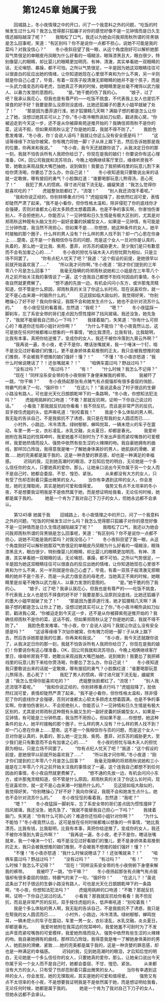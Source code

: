 # 　　第1245章 她属于我
　　回城路上，冬小夜情理之中的开口，问了一个我意料之外的问题，“吃饭的时候发生过什么吗？我怎么觉得那只狐媚子对你的感觉好像不是一见钟情而是日久生情还越陷越深了呢？”
　　我暗松了口气，我还以为她会问我郑雨秋所谓的背黑锅是怎么回事呢，笑道：“有区别吗？你不是说你一点都不担心，说她不可能是我的菜吗？对我没信心？”
　　冬小夜斜目望了我一眼，从这个角度刚好可以解析她那双气势很足的单眼皮丹凤眼为什么好看的一塌糊涂，眼珠漆黑且大，眼白很少，特别像婴儿的眼睛，却比婴儿的眼睛更加明亮、有神、清澈，其实单看她一双眼睛的话，无论嗔怒、暴躁，都不可怕，之所以气势很足，一半是因为她这双眼睛往往可以很直白的反应出她的情绪，让你知道她现在心里很不爽和为什么不爽，另一半则就是你自己心虚了，毕竟，有着一双孩子般清澈无邪眼睛的她并不是个孩子，而是一头武力值变态的母老虎，当她真正不爽的时候，她眼睛里是丝毫不掩饰以武力服人、以暴力发泄的意图的。
　　“是。”她干脆的伤了我的心。
　　“娘子，过了吧？我承认我花心，但我也是有尊严的——吃饭不挑食，不代表我上女人也是饥不择食的好不好？我要是那么没原则没底线，比她还狐媚子的墨大小姐早就破了处了！”
　　“那是因为墨菲道行浅，她才狐狸精几天啊？满脑子想的都是怎么让你上了她，没想过她其实可以上了你，”冬小夜冷嘲热讽如刀似箭，戳进我心窝，“你被迫走到今天这一步，还不是从你被薛紫苑逆推开始的？我确信郑雨秋不是你的菜，这话不假，但如果郑雨秋认定了你是她的菜，我就不得不防了。”
　　我脸色愈发难堪，“冬小夜，你丫会说人话吗？我就让你这么没有安全感是吗？”
　　“这话等缘缘下次钻你被窝，你有魄力将她一脚丫子从床上踹下去，然后告诉她那是我的位置，你再来和我说。”
　　“冬小夜，我今天还就跟你说了，从我决定日你的那一刻，我就不怕告诉所有人我把你给日了，你现在是我的娘们！你要说你有这心理准备，OK，回公司我就和流苏坦白，今晚上咱俩继续客厅里日，缘缘听房我不管，她敢出来观战我大嘴巴抽她，说到做到！我要怂了我把裤裆里的玩意儿割下来给你煲汤喝，你要怂了怎么办，你自己说！”
　　冬小夜知道我只要敢说出来的话就一定敢做，哪有接招的勇气？小脸飘红道：“谁要喝那玩意儿熬得汤，恶心死了！”
　　我犯了男人的惯病，得寸进尺就下流无耻，龌龊笑道：“我怎么觉得你挺喜欢吃的？”
　　虎姐整张脸都红了，“流氓！”
　　“别人我还流氓不着呢。”
　　“我和你说正经的，你别转移重点行吗？”虎姐投降了，脸依然红润可爱，表情却陡然严肃了起来，“我不是小看你，但你性格太温和，除非侵犯了你的底线你才会强硬，否则对谁都太心软太多顾虑太想着圆满，也是不争的事实啊，你害怕伤害别人、不会拒绝别人，你能否认？一见钟情和日久生情是有极大区别的，尤其是对郑雨秋这种既有头脑又生的一副好皮囊的妖媚型女人，如果是一见钟情，有可能是三分钟热度，我当然不用担心，但如果不是……你想想，她这种条件的女人，她平时接触的那个圈子，什么样的男人没有？什么样的男人找不到？却一门心思在你身上……楚南，这不是一个我相信你与否的问题，而是这个女人一旦对你是认真的，执着的，那么她一定比我、紫苑、墨菲，对苏苏的威胁更大，至少我们是只有歉意而不会有加害之心的……”
　　冬小夜的担忧与端木夫人的担忧颇为相似，只是立场不同罢了。
　　“你有点杞人忧天了吧？”我道：“这个假设的前提，是她很早以前就开始喜欢我了……”
　　“所以我才问你啊，”冬小夜道：“刚才你们提到的三年零八个月是怎么回事？”
　　我毫无隐瞒的将郑雨秋说她和三小姐是在三年零八个月之前开始关注我的事情说了一遍，这个连我自己都想不到任何因由的事情，冬小夜自然就更费解了。
　　“想不通的先放一边，有机会问问小东方，或许那鬼灵精知道，但不管是什么原因，郑雨秋真的关注了你这么长时间，现在说喜欢你，就一定不是心血来潮一时脑热什么的。”
　　见这妞如临大敌似的，我觉得好笑，“你别瞎操心了好不好？我向你保证，我既不会和她发生点什么，她也不会针对流苏什么的。”
　　冬小夜怔怔的看着我，忽然道：“我呢？”
　　“嗯？”
　　冬小夜猛踩一脚刹车，忘了系安全带的哥们差点因为惯性撞碎了挡风玻璃，我还没急，她先急了，“我就不能替我自己担心一下吗？”
　　我揉着脑门，失笑道：“你有什么可担心的？难道你还怕郑小姐针对你啊？”
　　“为什么不能怕？”冬小夜竟然认怂，这可是放在任何时候都难以想象的一件事情，“她比我漂亮，比我有钱，比我聪明，比我有本事，真把你给逆推了，变成你的女人，我还不被你冷落到九霄云外啊？”
　　“我再说一遍，冬小夜，老子不是你，瞎话张嘴就来，我一个唾沫一个钉，咱不是没见过好看娘们的雏儿，更不是身娇体柔易推倒的正太，我只会被我想推的娘们推倒，不会被我不想推的娘们强奸！懂？！”
　　“不懂！”冬小夜亦怒道：“我什么时候说瞎话了？！还张嘴就来？！”
　　“咱俩车震过吗？野战过吗？”
　　“没有过吗？”
　　“有过吗？”
　　“有！”
　　“什么时候？我怎么不记得？”
　　“现在！”同样没系安全带的冬小夜侧俯下身便来解我的裤带。
　　我被吓了一跳，“你干嘛？”
　　冬小夜扬起那张有点赌气有点倔强却有很多委屈的俏脸，特霸气的来了一句，“强奸你！”
　　“在这儿？！”虽说这条出了村子很远的生僻小路没有路人，可也是光天化日朗朗乾坤下的一条路啊，“冬小夜，你想知法犯法吗？”
　　虎姐用挑衅的口吻道：“不敢？那就反抗啊，证明一下你自己说过的话。”
　　小看我？那我就反抗给你看看！我不但反抗，而且是非常严厉的反抗，双手按住虎姐的头，低声嘶吼道：“别咬着我！”
　　我是个多么体贴的男人啊，我无耻的告诉自己，不是我抵抗不了诱惑，我只是在帮我的女人圆谎而已……
　　小村外，小路边，冷冷清清。绿树郁郁，蝉鸣悦耳，一辆未熄火的车子在震动，车里一男一女，衣衫凌乱，水乳交融，炎炎夏日，却都是春光。
　　我爱听她附在我耳边的悦耳呻吟，我爱她羞不可耐时为了不发出声音而紧咬嘴唇的可爱模样，我爱她热情而投入、强势中依然有些生涩的火辣辣的吻。我自豪她拥有的曲线，那样凹凸玲珑，我得意我是唯一了解她身体美妙的男人，她肌肤的滑嫩、紧致……她的完美都是属于我的，这是一种贪婪的罪恶感，却也是一种满足的幸福感。
　　迟钝的我，见到她高潮时的眼泪，才后知后觉的明白，无论她是一个多么信任你的女人，只要她真的爱你，那么，让她亲口说出今天你属于另一个女人而不是自己时，她都会委屈、不甘、惶恐、紧张。
　　从来都没有大方的女人，只有受了伤却忍耐着只露出微笑的女人。
　　当你有幸遇到这样的女人，你会发现，她的无理取闹，其实是她的可爱和值得爱。
　　强势又有点不太坦率的冬小夜，不是想要我证明我是不是依然属于她，而是想证明给我看，无论任何时候，她都是属于我的。
　　她是一个肯为了我对自己下刀子的女人，但她永远都不会承认。

　　第1245章 她属于我
　　回城路上，冬小夜情理之中的开口，问了一个我意料之外的问题，“吃饭的时候发生过什么吗？我怎么觉得那只狐媚子对你的感觉好像不是一见钟情而是日久生情还越陷越深了呢？”
　　我暗松了口气，我还以为她会问我郑雨秋所谓的背黑锅是怎么回事呢，笑道：“有区别吗？你不是说你一点都不担心，说她不可能是我的菜吗？对我没信心？”
　　冬小夜斜目望了我一眼，从这个角度刚好可以解析她那双气势很足的单眼皮丹凤眼为什么好看的一塌糊涂，眼珠漆黑且大，眼白很少，特别像婴儿的眼睛，却比婴儿的眼睛更加明亮、有神、清澈，其实单看她一双眼睛的话，无论嗔怒、暴躁，都不可怕，之所以气势很足，一半是因为她这双眼睛往往可以很直白的反应出她的情绪，让你知道她现在心里很不爽和为什么不爽，另一半则就是你自己心虚了，毕竟，有着一双孩子般清澈无邪眼睛的她并不是个孩子，而是一头武力值变态的母老虎，当她真正不爽的时候，她眼睛里是丝毫不掩饰以武力服人、以暴力发泄的意图的。
　　“是。”她干脆的伤了我的心。
　　“娘子，过了吧？我承认我花心，但我也是有尊严的——吃饭不挑食，不代表我上女人也是饥不择食的好不好？我要是那么没原则没底线，比她还狐媚子的墨大小姐早就破了处了！”
　　“那是因为墨菲道行浅，她才狐狸精几天啊？满脑子想的都是怎么让你上了她，没想过她其实可以上了你，”冬小夜冷嘲热讽如刀似箭，戳进我心窝，“你被迫走到今天这一步，还不是从你被薛紫苑逆推开始的？我确信郑雨秋不是你的菜，这话不假，但如果郑雨秋认定了你是她的菜，我就不得不防了。”
　　我脸色愈发难堪，“冬小夜，你丫会说人话吗？我就让你这么没有安全感是吗？”
　　“这话等缘缘下次钻你被窝，你有魄力将她一脚丫子从床上踹下去，然后告诉她那是我的位置，你再来和我说。”
　　“冬小夜，我今天还就跟你说了，从我决定日你的那一刻，我就不怕告诉所有人我把你给日了，你现在是我的娘们！你要说你有这心理准备，OK，回公司我就和流苏坦白，今晚上咱俩继续客厅里日，缘缘听房我不管，她敢出来观战我大嘴巴抽她，说到做到！我要怂了我把裤裆里的玩意儿割下来给你煲汤喝，你要怂了怎么办，你自己说！”
　　冬小夜知道我只要敢说出来的话就一定敢做，哪有接招的勇气？小脸飘红道：“谁要喝那玩意儿熬得汤，恶心死了！”
　　我犯了男人的惯病，得寸进尺就下流无耻，龌龊笑道：“我怎么觉得你挺喜欢吃的？”
　　虎姐整张脸都红了，“流氓！”
　　“别人我还流氓不着呢。”
　　“我和你说正经的，你别转移重点行吗？”虎姐投降了，脸依然红润可爱，表情却陡然严肃了起来，“我不是小看你，但你性格太温和，除非侵犯了你的底线你才会强硬，否则对谁都太心软太多顾虑太想着圆满，也是不争的事实啊，你害怕伤害别人、不会拒绝别人，你能否认？一见钟情和日久生情是有极大区别的，尤其是对郑雨秋这种既有头脑又生的一副好皮囊的妖媚型女人，如果是一见钟情，有可能是三分钟热度，我当然不用担心，但如果不是……你想想，她这种条件的女人，她平时接触的那个圈子，什么样的男人没有？什么样的男人找不到？却一门心思在你身上……楚南，这不是一个我相信你与否的问题，而是这个女人一旦对你是认真的，执着的，那么她一定比我、紫苑、墨菲，对苏苏的威胁更大，至少我们是只有歉意而不会有加害之心的……”
　　冬小夜的担忧与端木夫人的担忧颇为相似，只是立场不同罢了。
　　“你有点杞人忧天了吧？”我道：“这个假设的前提，是她很早以前就开始喜欢我了……”
　　“所以我才问你啊，”冬小夜道：“刚才你们提到的三年零八个月是怎么回事？”
　　我毫无隐瞒的将郑雨秋说她和三小姐是在三年零八个月之前开始关注我的事情说了一遍，这个连我自己都想不到任何因由的事情，冬小夜自然就更费解了。
　　“想不通的先放一边，有机会问问小东方，或许那鬼灵精知道，但不管是什么原因，郑雨秋真的关注了你这么长时间，现在说喜欢你，就一定不是心血来潮一时脑热什么的。”
　　见这妞如临大敌似的，我觉得好笑，“你别瞎操心了好不好？我向你保证，我既不会和她发生点什么，她也不会针对流苏什么的。”
　　冬小夜怔怔的看着我，忽然道：“我呢？”
　　“嗯？”
　　冬小夜猛踩一脚刹车，忘了系安全带的哥们差点因为惯性撞碎了挡风玻璃，我还没急，她先急了，“我就不能替我自己担心一下吗？”
　　我揉着脑门，失笑道：“你有什么可担心的？难道你还怕郑小姐针对你啊？”
　　“为什么不能怕？”冬小夜竟然认怂，这可是放在任何时候都难以想象的一件事情，“她比我漂亮，比我有钱，比我聪明，比我有本事，真把你给逆推了，变成你的女人，我还不被你冷落到九霄云外啊？”
　　“我再说一遍，冬小夜，老子不是你，瞎话张嘴就来，我一个唾沫一个钉，咱不是没见过好看娘们的雏儿，更不是身娇体柔易推倒的正太，我只会被我想推的娘们推倒，不会被我不想推的娘们强奸！懂？！”
　　“不懂！”冬小夜亦怒道：“我什么时候说瞎话了？！还张嘴就来？！”
　　“咱俩车震过吗？野战过吗？”
　　“没有过吗？”
　　“有过吗？”
　　“有！”
　　“什么时候？我怎么不记得？”
　　“现在！”同样没系安全带的冬小夜侧俯下身便来解我的裤带。
　　我被吓了一跳，“你干嘛？”
　　冬小夜扬起那张有点赌气有点倔强却有很多委屈的俏脸，特霸气的来了一句，“强奸你！”
　　“在这儿？！”虽说这条出了村子很远的生僻小路没有路人，可也是光天化日朗朗乾坤下的一条路啊，“冬小夜，你想知法犯法吗？”
　　虎姐用挑衅的口吻道：“不敢？那就反抗啊，证明一下你自己说过的话。”
　　小看我？那我就反抗给你看看！我不但反抗，而且是非常严厉的反抗，双手按住虎姐的头，低声嘶吼道：“别咬着我！”
　　我是个多么体贴的男人啊，我无耻的告诉自己，不是我抵抗不了诱惑，我只是在帮我的女人圆谎而已……
　　小村外，小路边，冷冷清清。绿树郁郁，蝉鸣悦耳，一辆未熄火的车子在震动，车里一男一女，衣衫凌乱，水乳交融，炎炎夏日，却都是春光。
　　我爱听她附在我耳边的悦耳呻吟，我爱她羞不可耐时为了不发出声音而紧咬嘴唇的可爱模样，我爱她热情而投入、强势中依然有些生涩的火辣辣的吻。我自豪她拥有的曲线，那样凹凸玲珑，我得意我是唯一了解她身体美妙的男人，她肌肤的滑嫩、紧致……她的完美都是属于我的，这是一种贪婪的罪恶感，却也是一种满足的幸福感。
　　迟钝的我，见到她高潮时的眼泪，才后知后觉的明白，无论她是一个多么信任你的女人，只要她真的爱你，那么，让她亲口说出今天你属于另一个女人而不是自己时，她都会委屈、不甘、惶恐、紧张。
　　从来都没有大方的女人，只有受了伤却忍耐着只露出微笑的女人。
　　当你有幸遇到这样的女人，你会发现，她的无理取闹，其实是她的可爱和值得爱。
　　强势又有点不太坦率的冬小夜，不是想要我证明我是不是依然属于她，而是想证明给我看，无论任何时候，她都是属于我的。
　　她是一个肯为了我对自己下刀子的女人，但她永远都不会承认。

